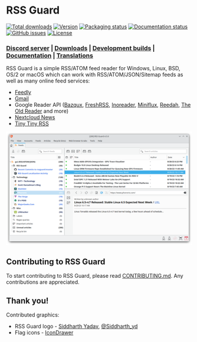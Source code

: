 RSS Guard
=========

[![Total downloads](https://img.shields.io/github/downloads/martinrotter/rssguard/total.svg?maxAge=360)](https://somsubhra.github.io/github-release-stats/?username=martinrotter&repository=rssguard&search=0)
[![Version](https://img.shields.io/github/release/martinrotter/rssguard.svg?maxAge=360)](https://raw.githubusercontent.com/martinrotter/rssguard/master/resources/text/CHANGELOG)
[![Packaging status](https://repology.org/badge/tiny-repos/rssguard.svg)](https://repology.org/project/rssguard/versions)
[![Documentation status](https://readthedocs.org/projects/rssguard/badge/?version=latest)](https://rssguard.readthedocs.io)
[![GitHub issues](https://img.shields.io/github/issues/martinrotter/rssguard.svg?maxAge=360)](https://github.com/martinrotter/rssguard/issues)
[![License](https://img.shields.io/github/license/martinrotter/rssguard.svg?maxAge=360000)](https://github.com/martinrotter/rssguard/blob/master/LICENSE.md)

### [Discord server](https://discord.gg/7xbVMPPNqH) | [Downloads](https://github.com/martinrotter/rssguard/releases) | [Development builds](https://github.com/martinrotter/rssguard/releases/tag/devbuild) | [Documentation](https://rssguard.readthedocs.io) | [Translations](https://rssguard.readthedocs.io/en/stable/contrib/localization.html)

RSS Guard is a simple RSS/ATOM feed reader for Windows, Linux, BSD, OS/2 or macOS which can work with RSS/ATOM/JSON/Sitemap feeds as well as many online feed services:
* [Feedly](https://feedly.com)
* [Gmail](https://developers.google.com/gmail/api)
* Google Reader API ([Bazqux](https://bazqux.com), [FreshRSS](https://freshrss.org), [Inoreader](https://www.inoreader.com), [Miniflux](https://miniflux.app), [Reedah](http://reedah.com), [The Old Reader](https://theoldreader.com) and more)
* [Nextcloud News](https://apps.nextcloud.com/apps/news)
* [Tiny Tiny RSS](https://tt-rss.org)

![RSS Guard](resources/graphics/official_pictures/main-window-linux.png)

## Contributing to RSS Guard
To start contributing to RSS Guard, please read [CONTRIBUTING.md](CONTRIBUTING.md). Any contributions are appreciated.

## Thank you!
Contributed graphics:
* RSS Guard logo - [Siddharth Yadav](mailto:illustrationdesignsid@gmail.com), [@Siddharth_yd](https://www.instagram.com/siddharth_yd/)
* Flag icons - [IconDrawer](http://www.icondrawer.com)
